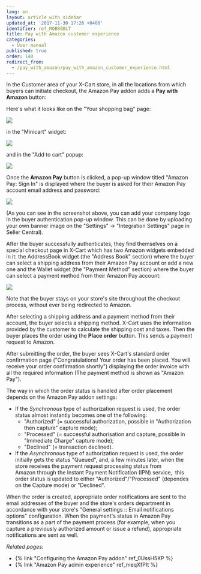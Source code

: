 ```yaml
---
lang: en
layout: article_with_sidebar
updated_at: '2017-11-30 17:26 +0400'
identifier: ref_MQB8GDLT
title: Pay with Amazon customer experience
categories:
  - User manual
published: true
order: 140
redirect_from:
  - /pay_with_amazon/pay_with_amazon_customer_experience.html
---
```



In the Customer area of your X-Cart store, in all the locations from which buyers can initiate checkout, the Amazon Pay addon adds a **Pay with Amazon** button:

Here's what it looks like on the "Your shopping bag" page:

![]({{site.baseurl}}/attachments/7504625/7602347.png)

in the "Minicart" widget:

![]({{site.baseurl}}/attachments/7504625/7602348.png)

and in the "Add to cart" popup:

![]({{site.baseurl}}/attachments/7504625/7602349.png)

Once the **Amazon Pay** button is clicked, a pop-up window titled "Amazon Pay: Sign In" is displayed where the buyer is asked for their Amazon Pay account email address and password:

![]({{site.baseurl}}/attachments/7504625/7602350.png)

(As you can see in the screenshot above, you can add your company logo in the buyer authentication pop-up window. This can be done by uploading your own banner image on the "Settings" -> "Integration Settings" page in Seller Central).

After the buyer successfully authenticates, they find themselves on a special checkout page in X-Cart which has two Amazon widgets embedded in it: the AddressBook widget (the "Address Book" section) where the buyer can select a shipping address from their Amazon Pay account or add a new one and the Wallet widget (the "Payment Method" section) where the buyer can select a payment method from their Amazon Pay account:

![]({{site.baseurl}}/attachments/7504625/7602351.png)

Note that the buyer stays on your store's site throughout the checkout process, without ever being redirected to Amazon.

After selecting a shipping address and a payment method from their account, the buyer selects a shipping method. X-Cart uses the information provided by the customer to calculate the shipping cost and taxes. Then the buyer places the order using the **Place order** button. This sends a payment request to Amazon.

After submitting the order, the buyer sees X-Cart's standard order confirmation page ("Congratulations! Your order has been placed. You will receive your order confirmation shortly") displaying the order invoice with all the required information (The payment method is shown as "Amazon Pay").  

The way in which the order status is handled after order placement depends on the Amazon Pay addon settings:

*   If the _Synchronous_ type of authorization request is used, the order status almost instantly becomes one of the following:
    *   "Authorized" (= successful authorization, possible in "Authorization then capture" capture mode);
    *   "Processed" (= successful authorisation and capture, possible in "Immediate Charge" capture mode);
    *   "Declined" (= transaction declined).
*   If the _Asynchronous_ type of authorization request is used, the order initially gets the status "Queued", and, a few minutes later, when the store receives the payment request processing status from Amazon through the Instant Payment Notification (IPN) service,  this order status is updated to either "Authorized"/"Processed" (dependes on the Capture mode) or "Declined".

When the order is created, appropriate order notifications are sent to the email addresses of the buyer and the store's orders department in accordance with your store's "General settings :: Email notifications options" configuration. When the payment's status in Amazon Pay transitions as a part of the payment process (for example, when you capture a previously authorized amount or issue a refund), appropriate notifications are sent as well.

_Related pages:_

*   {% link "Configuring the Amazon Pay addon" ref_0UssH5KP %}
*   {% link "Amazon Pay admin experience" ref_meqXfPIt %}
